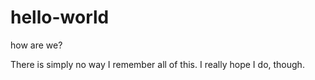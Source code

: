 # hello-world
how are we?

There is simply no way I remember all of this. I really hope I do, though.

